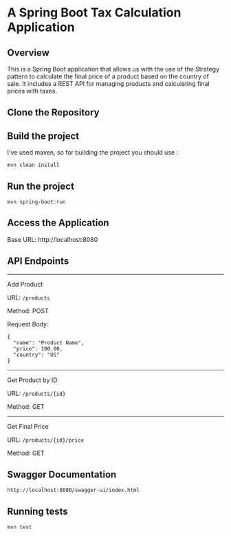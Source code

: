 # A Spring Boot Tax Calculation Application

## Overview

This is a Spring Boot application that allows us with the use of the Strategy pattern to calculate the final price of a product based on the country of sale. 
It includes a REST API for managing products and calculating final prices with taxes.


## Clone the Repository

## Build the project
I've used maven, so for building the project you should use : 

```
mvn clean install
```
## Run the project
```
mvn spring-boot:run
```
## Access the Application

Base URL: http://localhost:8080

## API Endpoints
--------------------------
Add Product

URL: ```/products```

Method: POST

Request Body:
```
{
  "name": "Product Name",
  "price": 100.00,
  "country": "US"
}
```
---------------------------
Get Product by ID

URL: ```/products/{id}```

Method: GET

---------------------------
Get Final Price

URL: ```/products/{id}/price```

Method: GET

## Swagger Documentation
```http://localhost:8080/swagger-ui/index.html```

## Running tests
```mvn test```


